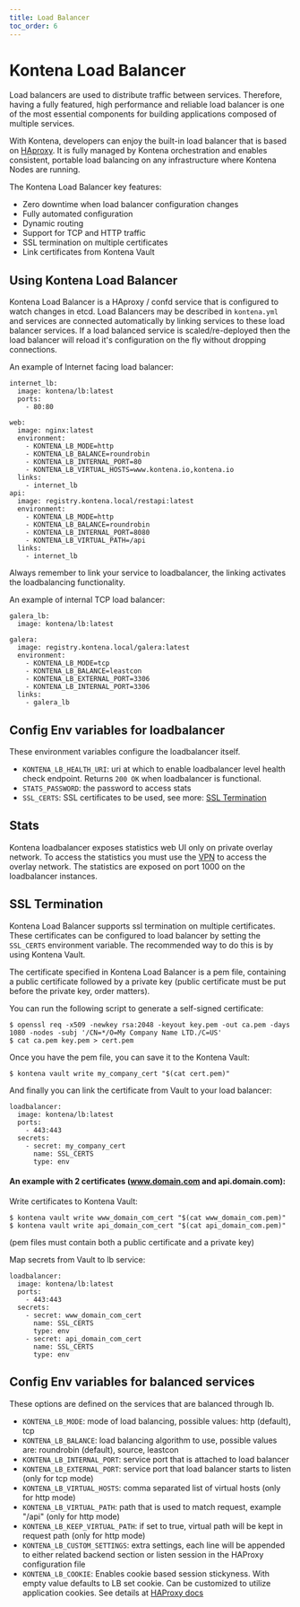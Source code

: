 ```yaml
---
title: Load Balancer
toc_order: 6
---
```


# Kontena Load Balancer

Load balancers are used to distribute traffic between services. Therefore, having a fully featured, high performance and reliable load balancer is one of the most essential components for building applications composed of multiple services.

With Kontena, developers can enjoy the built-in load balancer that is based on [HAproxy](http://www.haproxy.org/). It is fully managed by Kontena orchestration and enables consistent, portable load balancing on any infrastructure where Kontena Nodes are running.

The Kontena Load Balancer key features:

* Zero downtime when load balancer configuration changes
* Fully automated configuration
* Dynamic routing
* Support for TCP and HTTP traffic
* SSL termination on multiple certificates
* Link certificates from Kontena Vault

## Using Kontena Load Balancer

Kontena Load Balancer is a HAproxy / confd service that is configured to watch changes in etcd. Load Balancers may be described in `kontena.yml` and services are connected automatically by linking services to these load balancer services. If a load balanced service is scaled/re-deployed then the load balancer will reload it's configuration on the fly without dropping connections.

An example of Internet facing load balancer:

```
internet_lb:
  image: kontena/lb:latest
  ports:
    - 80:80

web:
  image: nginx:latest
  environment:
    - KONTENA_LB_MODE=http
    - KONTENA_LB_BALANCE=roundrobin
    - KONTENA_LB_INTERNAL_PORT=80
    - KONTENA_LB_VIRTUAL_HOSTS=www.kontena.io,kontena.io
  links:
    - internet_lb
api:
  image: registry.kontena.local/restapi:latest
  environment:
    - KONTENA_LB_MODE=http
    - KONTENA_LB_BALANCE=roundrobin
    - KONTENA_LB_INTERNAL_PORT=8080
    - KONTENA_LB_VIRTUAL_PATH=/api
  links:
    - internet_lb
```

Always remember to link your service to loadbalancer, the linking activates the loadbalancing functionality.

An example of internal TCP load balancer:

```
galera_lb:
  image: kontena/lb:latest

galera:
  image: registry.kontena.local/galera:latest
  environment:
    - KONTENA_LB_MODE=tcp
    - KONTENA_LB_BALANCE=leastcon
    - KONTENA_LB_EXTERNAL_PORT=3306
    - KONTENA_LB_INTERNAL_PORT=3306
  links:
    - galera_lb
```

## Config Env variables for loadbalancer

These environment variables configure the loadbalancer itself.

* `KONTENA_LB_HEALTH_URI`: uri at which to enable loadbalancer level health check endpoint. Returns `200 OK` when loadbalancer is functional.
* `STATS_PASSWORD`: the password to access stats
* `SSL_CERTS`: SSL certificates to be used, see more: [SSL Termination](loadbalancer#ssl-termination)

## Stats

Kontena loadbalancer exposes statistics web UI only on private overlay network. To access the statistics you must use the [VPN](vpn-access) to access the overlay network. The statistics are exposed on port 1000 on the loadbalancer instances.

## SSL Termination

Kontena Load Balancer supports ssl termination on multiple certificates. These certificates can be configured to load balancer by setting the `SSL_CERTS` environment variable. The recommended way to do this is by using Kontena Vault.

The certificate specified in Kontena Load Balancer is a pem file, containing a public certificate followed by a private key (public certificate must be put before the private key, order matters).

You can run the following script to generate a self-signed certificate:

```
$ openssl req -x509 -newkey rsa:2048 -keyout key.pem -out ca.pem -days 1080 -nodes -subj '/CN=*/O=My Company Name LTD./C=US'
$ cat ca.pem key.pem > cert.pem
```

Once you have the pem file, you can save it to the Kontena Vault:

```
$ kontena vault write my_company_cert "$(cat cert.pem)"
```

And finally you can link the certificate from Vault to your load balancer:

```
loadbalancer:
  image: kontena/lb:latest
  ports:
    - 443:443
  secrets:
    - secret: my_company_cert
      name: SSL_CERTS
      type: env
```


#### An example with 2 certificates (www.domain.com and api.domain.com):

Write certificates to Kontena Vault:

```
$ kontena vault write www_domain_com_cert "$(cat www_domain_com.pem)"
$ kontena vault write api_domain_com_cert "$(cat api_domain_com.pem)"
```
(pem files must contain both a public certificate and a private key)

Map secrets from Vault to lb service:

```
loadbalancer:
  image: kontena/lb:latest
  ports:
    - 443:443
  secrets:
    - secret: www_domain_com_cert
      name: SSL_CERTS
      type: env
    - secret: api_domain_com_cert
      name: SSL_CERTS
      type: env
```

## Config Env variables for balanced services

These options are defined on the services that are balanced through lb.

* `KONTENA_LB_MODE`: mode of load balancing, possible values: http (default), tcp
* `KONTENA_LB_BALANCE`: load balancing algorithm to use, possible values are: roundrobin (default), source, leastcon
* `KONTENA_LB_INTERNAL_PORT`: service port that is attached to load balancer
* `KONTENA_LB_EXTERNAL_PORT`: service port that load balancer starts to listen (only for tcp mode)
* `KONTENA_LB_VIRTUAL_HOSTS`: comma separated list of virtual hosts (only for http mode)
* `KONTENA_LB_VIRTUAL_PATH`: path that is used to match request, example "/api" (only for http mode)
* `KONTENA_LB_KEEP_VIRTUAL_PATH`: if set to true, virtual path will be kept in request path (only for http mode)
* `KONTENA_LB_CUSTOM_SETTINGS`: extra settings, each line will be appended to either related backend section or listen session in the HAProxy configuration file
* `KONTENA_LB_COOKIE`: Enables cookie based session stickyness. With empty value defaults to LB set cookie. Can be customized to utilize application cookies. See details at [HAProxy docs](https://cbonte.github.io/haproxy-dconv/configuration-1.5.html#4.2-cookie)

